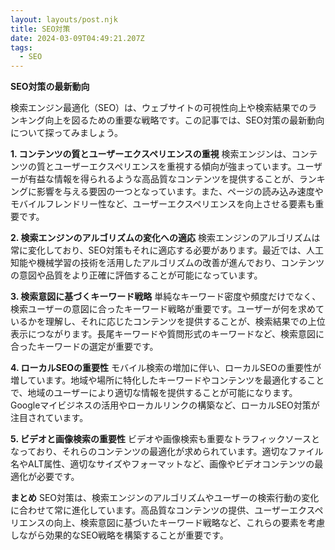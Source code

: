 ```yaml
---
layout: layouts/post.njk
title: SEO対策
date: 2024-03-09T04:49:21.207Z
tags:
  - SEO
---
```

**SEO対策の最新動向**

検索エンジン最適化（SEO）は、ウェブサイトの可視性向上や検索結果でのランキング向上を図るための重要な戦略です。この記事では、SEO対策の最新動向について探ってみましょう。

**1. コンテンツの質とユーザーエクスペリエンスの重視**
検索エンジンは、コンテンツの質とユーザーエクスペリエンスを重視する傾向が強まっています。ユーザーが有益な情報を得られるような高品質なコンテンツを提供することが、ランキングに影響を与える要因の一つとなっています。また、ページの読み込み速度やモバイルフレンドリー性など、ユーザーエクスペリエンスを向上させる要素も重要です。

**2. 検索エンジンのアルゴリズムの変化への適応**
検索エンジンのアルゴリズムは常に変化しており、SEO対策もそれに適応する必要があります。最近では、人工知能や機械学習の技術を活用したアルゴリズムの改善が進んでおり、コンテンツの意図や品質をより正確に評価することが可能になっています。

**3. 検索意図に基づくキーワード戦略**
単純なキーワード密度や頻度だけでなく、検索ユーザーの意図に合ったキーワード戦略が重要です。ユーザーが何を求めているかを理解し、それに応じたコンテンツを提供することが、検索結果での上位表示につながります。長尾キーワードや質問形式のキーワードなど、検索意図に合ったキーワードの選定が重要です。

**4. ローカルSEOの重要性**
モバイル検索の増加に伴い、ローカルSEOの重要性が増しています。地域や場所に特化したキーワードやコンテンツを最適化することで、地域のユーザーにより適切な情報を提供することが可能になります。Googleマイビジネスの活用やローカルリンクの構築など、ローカルSEO対策が注目されています。

**5. ビデオと画像検索の重要性**
ビデオや画像検索も重要なトラフィックソースとなっており、それらのコンテンツの最適化が求められています。適切なファイル名やALT属性、適切なサイズやフォーマットなど、画像やビデオコンテンツの最適化が必要です。

**まとめ**
SEO対策は、検索エンジンのアルゴリズムやユーザーの検索行動の変化に合わせて常に進化しています。高品質なコンテンツの提供、ユーザーエクスペリエンスの向上、検索意図に基づいたキーワード戦略など、これらの要素を考慮しながら効果的なSEO戦略を構築することが重要です。